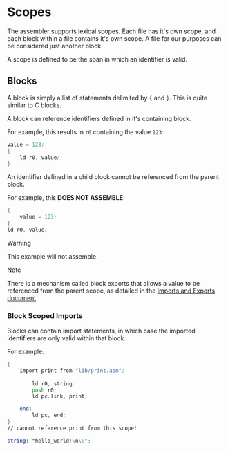 # Scopes

The assembler supports lexical scopes. Each file has it's own scope, and each block within a file contains it's own scope. A file for our purposes can be considered just another block.

A scope is defined to be the span in which an identifier is valid.

## Blocks

A block is simply a list of statements delimited by `{` and `}`. This is quite similar to C blocks.

A block can reference identifiers defined in it's containing block.

For example, this results in `r0` containing the value `123`:

``` asm
value = 123;
{
    ld r0, value;
}

```

An identifier defined in a child block cannot be referenced from the parent block.

For example, this **DOES NOT ASSEMBLE**:

```asm
{
    value = 123;
}
ld r0, value;
```

> [!WARNING]
> This example will not assemble.

> [!NOTE]
> There is a mechanism called block exports that allows a value to be referenced from the parent scope, as detailed in the [Imports and Exports document](imports-and-exports.md#block-exports).

### Block Scoped Imports

Blocks can contain import statements, in which case the imported identifiers are only valid within that block.

For example:

```asm
{
    import print from "lib/print.asm";
  
        ld r0, string;
        push r0;
        ld pc.link, print;

    end:
        ld pc, end;
}
// cannot reference print from this scope!

string: "hello_world!\n\0";
```
